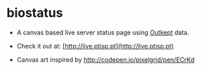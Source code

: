# biostatus

* A canvas based live server status page using [Outkept](https://github.com/apocas/outkept) data.

* Check it out at: [http://live.ptisp.pt](http://live.ptisp.pt)

* Canvas art inspired by http://codepen.io/pixelgrid/pen/ECrKd
